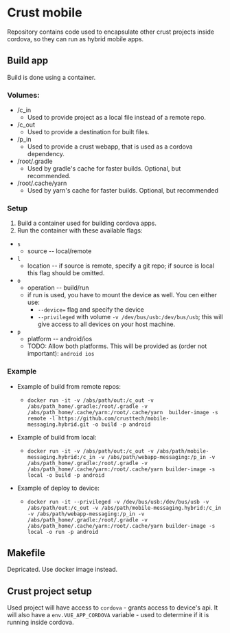 # Crust mobile
Repository contains code used to encapsulate other crust projects inside cordova, so they can run as hybrid mobile apps.

## Build app
Build is done using a container.

### Volumes:
* /c_in
  * Used to provide project as a local file instead of a remote repo.
* /c_out
  * Used to provide a destination for built files.
* /p_in
  * Used to provide a crust webapp, that is used as a cordova dependency.
* /root/.gradle
  * Used by gradle's cache for faster builds. Optional, but recommended.
* /root/.cache/yarn
  * Used by yarn's cache for faster builds. Optional, but recommended

### Setup
1. Build a container used for building cordova apps.
2. Run the container with these available flags:
  * `s`
    * source -- local/remote
  * `l`
    * location -- if source is remote, specify a git repo; if source is local this flag should be omitted.
  * `o`
    * operation -- build/run
    * if run is used, you have to mount the device as well. You cen either use:
      * `--device=` flag and specify the device
      * `--privileged` with volume `-v /dev/bus/usb:/dev/bus/usb`; this will give access to all devices on your host machine.
  * `p`
    * platform -- android/ios
    * TODO: Allow both platforms. This will be provided as (order not important): `android ios`

### Example
* Example of build from remote repos:
  * `docker run -it -v /abs/path/out:/c_out -v /abs/path_home/.gradle:/root/.gradle -v /abs/path_home/.cache/yarn:/root/.cache/yarn  builder-image -s remote -l https://github.com/crusttech/mobile-messaging.hybrid.git -o build -p android`

* Example of build from local:
  * `docker run -it -v /abs/path/out:/c_out -v /abs/path/mobile-messaging.hybrid:/c_in -v /abs/path/webapp-messaging:/p_in -v /abs/path_home/.gradle:/root/.gradle -v /abs/path_home/.cache/yarn:/root/.cache/yarn builder-image -s local -o build -p android`

* Example of deploy to device:
  * `docker run -it --privileged -v /dev/bus/usb:/dev/bus/usb -v /abs/path/out:/c_out -v /abs/path/mobile-messaging.hybrid:/c_in -v /abs/path/webapp-messaging:/p_in -v /abs/path_home/.gradle:/root/.gradle -v /abs/path_home/.cache/yarn:/root/.cache/yarn builder-image -s local -o run -p android`

## Makefile
Depricated. Use docker image instead.

## Crust project setup
Used project will have access to `cordova` - grants access to device's api. It will also have a `env.VUE_APP_CORDOVA` variable - used to determine if it is running inside cordova.
